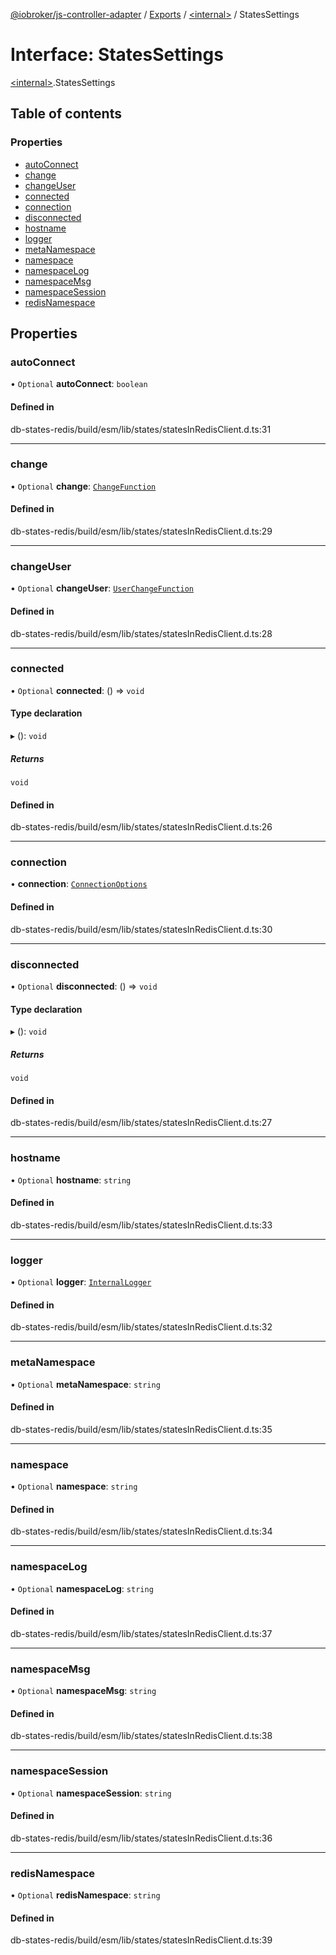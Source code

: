 [@iobroker/js-controller-adapter](../README.md) / [Exports](../modules.md) / [\<internal\>](../modules/internal_.md) / StatesSettings

# Interface: StatesSettings

[\<internal\>](../modules/internal_.md).StatesSettings

## Table of contents

### Properties

- [autoConnect](internal_.StatesSettings.md#autoconnect)
- [change](internal_.StatesSettings.md#change)
- [changeUser](internal_.StatesSettings.md#changeuser)
- [connected](internal_.StatesSettings.md#connected)
- [connection](internal_.StatesSettings.md#connection)
- [disconnected](internal_.StatesSettings.md#disconnected)
- [hostname](internal_.StatesSettings.md#hostname)
- [logger](internal_.StatesSettings.md#logger)
- [metaNamespace](internal_.StatesSettings.md#metanamespace)
- [namespace](internal_.StatesSettings.md#namespace)
- [namespaceLog](internal_.StatesSettings.md#namespacelog)
- [namespaceMsg](internal_.StatesSettings.md#namespacemsg)
- [namespaceSession](internal_.StatesSettings.md#namespacesession)
- [redisNamespace](internal_.StatesSettings.md#redisnamespace)

## Properties

### autoConnect

• `Optional` **autoConnect**: `boolean`

#### Defined in

db-states-redis/build/esm/lib/states/statesInRedisClient.d.ts:31

___

### change

• `Optional` **change**: [`ChangeFunction`](../modules/internal_.md#changefunction)

#### Defined in

db-states-redis/build/esm/lib/states/statesInRedisClient.d.ts:29

___

### changeUser

• `Optional` **changeUser**: [`UserChangeFunction`](../modules/internal_.md#userchangefunction)

#### Defined in

db-states-redis/build/esm/lib/states/statesInRedisClient.d.ts:28

___

### connected

• `Optional` **connected**: () => `void`

#### Type declaration

▸ (): `void`

##### Returns

`void`

#### Defined in

db-states-redis/build/esm/lib/states/statesInRedisClient.d.ts:26

___

### connection

• **connection**: [`ConnectionOptions`](internal_.ConnectionOptions.md)

#### Defined in

db-states-redis/build/esm/lib/states/statesInRedisClient.d.ts:30

___

### disconnected

• `Optional` **disconnected**: () => `void`

#### Type declaration

▸ (): `void`

##### Returns

`void`

#### Defined in

db-states-redis/build/esm/lib/states/statesInRedisClient.d.ts:27

___

### hostname

• `Optional` **hostname**: `string`

#### Defined in

db-states-redis/build/esm/lib/states/statesInRedisClient.d.ts:33

___

### logger

• `Optional` **logger**: [`InternalLogger`](../modules/internal_.md#internallogger)

#### Defined in

db-states-redis/build/esm/lib/states/statesInRedisClient.d.ts:32

___

### metaNamespace

• `Optional` **metaNamespace**: `string`

#### Defined in

db-states-redis/build/esm/lib/states/statesInRedisClient.d.ts:35

___

### namespace

• `Optional` **namespace**: `string`

#### Defined in

db-states-redis/build/esm/lib/states/statesInRedisClient.d.ts:34

___

### namespaceLog

• `Optional` **namespaceLog**: `string`

#### Defined in

db-states-redis/build/esm/lib/states/statesInRedisClient.d.ts:37

___

### namespaceMsg

• `Optional` **namespaceMsg**: `string`

#### Defined in

db-states-redis/build/esm/lib/states/statesInRedisClient.d.ts:38

___

### namespaceSession

• `Optional` **namespaceSession**: `string`

#### Defined in

db-states-redis/build/esm/lib/states/statesInRedisClient.d.ts:36

___

### redisNamespace

• `Optional` **redisNamespace**: `string`

#### Defined in

db-states-redis/build/esm/lib/states/statesInRedisClient.d.ts:39
